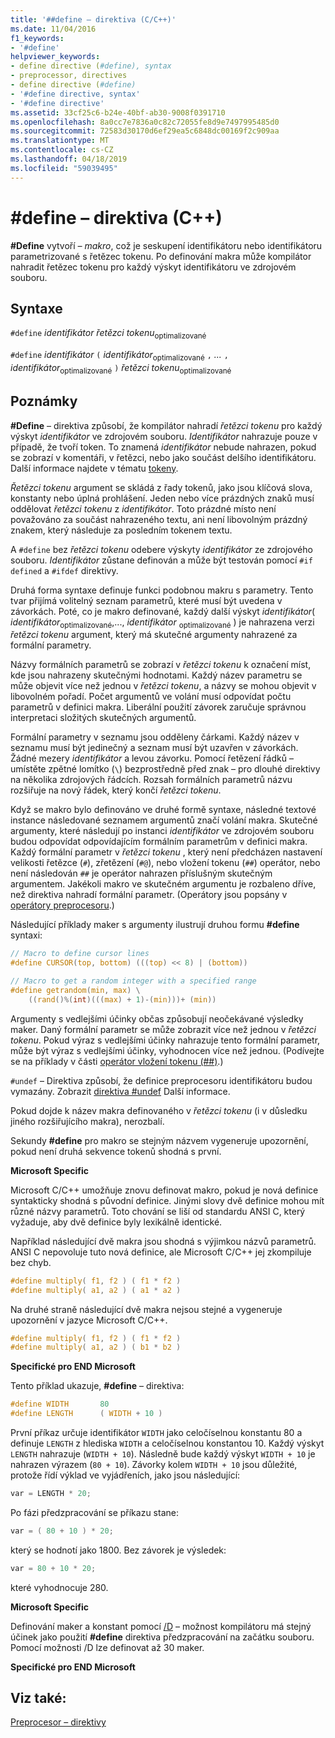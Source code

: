 ```yaml
---
title: '##define – direktiva (C/C++)'
ms.date: 11/04/2016
f1_keywords:
- '#define'
helpviewer_keywords:
- define directive (#define), syntax
- preprocessor, directives
- define directive (#define)
- '#define directive, syntax'
- '#define directive'
ms.assetid: 33cf25c6-b24e-40bf-ab30-9008f0391710
ms.openlocfilehash: 8a0cc7e7836a0c82c72055fe8d9e7497995485d0
ms.sourcegitcommit: 72583d30170d6ef29ea5c6848dc00169f2c909aa
ms.translationtype: MT
ms.contentlocale: cs-CZ
ms.lasthandoff: 04/18/2019
ms.locfileid: "59039495"
---
```

# <a name="define-directive-cc"></a>#define – direktiva (C++)

**#Define** vytvoří *– makro*, což je seskupení identifikátoru nebo identifikátoru parametrizované s řetězec tokenu. Po definování makra může kompilátor nahradit řetězec tokenu pro každý výskyt identifikátoru ve zdrojovém souboru.

## <a name="syntax"></a>Syntaxe

`#define` *identifikátor* *řetězci tokenu*<sub>optimalizované</sub>

`#define` *identifikátor* `(` *identifikátor*<sub>optimalizované</sub> `,` *...*  `,` *identifikátor*<sub>optimalizované</sub> `)` *řetězci tokenu*<sub>optimalizované</sub>

## <a name="remarks"></a>Poznámky

**#Define** – direktiva způsobí, že kompilátor nahradí *řetězci tokenu* pro každý výskyt *identifikátor* ve zdrojovém souboru. *Identifikátor* nahrazuje pouze v případě, že tvoří token. To znamená *identifikátor* nebude nahrazen, pokud se zobrazí v komentáři, v řetězci, nebo jako součást delšího identifikátoru. Další informace najdete v tématu [tokeny](../cpp/tokens-cpp.md).

*Řetězci tokenu* argument se skládá z řady tokenů, jako jsou klíčová slova, konstanty nebo úplná prohlášení. Jeden nebo více prázdných znaků musí oddělovat *řetězci tokenu* z *identifikátor*. Toto prázdné místo není považováno za součást nahrazeného textu, ani není libovolným prázdný znakem, který následuje za posledním tokenem textu.

A `#define` bez *řetězci tokenu* odebere výskyty *identifikátor* ze zdrojového souboru. *Identifikátor* zůstane definován a může být testován pomocí `#if defined` a `#ifdef` direktivy.

Druhá forma syntaxe definuje funkci podobnou makru s parametry. Tento tvar přijímá volitelný seznam parametrů, které musí být uvedena v závorkách. Poté, co je makro definované, každý další výskyt *identifikátor*( *identifikátor*<sub>optimalizované</sub>,..., *identifikátor* <sub>optimalizované</sub> ) je nahrazena verzi *řetězci tokenu* argument, který má skutečné argumenty nahrazené za formální parametry.

Názvy formálních parametrů se zobrazí v *řetězci tokenu* k označení míst, kde jsou nahrazeny skutečnými hodnotami. Každý název parametru se může objevit více než jednou v *řetězci tokenu*, a názvy se mohou objevit v libovolném pořadí. Počet argumentů ve volání musí odpovídat počtu parametrů v definici makra. Liberální použití závorek zaručuje správnou interpretaci složitých skutečných argumentů.

Formální parametry v seznamu jsou odděleny čárkami. Každý název v seznamu musí být jedinečný a seznam musí být uzavřen v závorkách. Žádné mezery *identifikátor* a levou závorku. Pomocí řetězení řádků – umístěte zpětné lomítko (`\`) bezprostředně před znak – pro dlouhé direktivy na několika zdrojových řádcích. Rozsah formálních parametrů názvu rozšiřuje na nový řádek, který končí *řetězci tokenu*.

Když se makro bylo definováno ve druhé formě syntaxe, následné textové instance následované seznamem argumentů značí volání makra. Skutečné argumenty, které následují po instanci *identifikátor* ve zdrojovém souboru budou odpovídat odpovídajícím formálním parametrům v definici makra. Každý formální parametr v *řetězci tokenu* , který není předcházen nastavení velikosti řetězce (`#`), zřetězení (`#@`), nebo vložení tokenu (`##`) operátor, nebo není následován `##` je operátor nahrazen příslušným skutečným argumentem. Jakékoli makro ve skutečném argumentu je rozbaleno dříve, než direktiva nahradí formální parametr. (Operátory jsou popsány v [operátory preprocesoru](../preprocessor/preprocessor-operators.md).)

Následující příklady maker s argumenty ilustrují druhou formu **#define** syntaxi:

```C
// Macro to define cursor lines
#define CURSOR(top, bottom) (((top) << 8) | (bottom))

// Macro to get a random integer with a specified range
#define getrandom(min, max) \
    ((rand()%(int)(((max) + 1)-(min)))+ (min))
```

Argumenty s vedlejšími účinky občas způsobují neočekávané výsledky maker. Daný formální parametr se může zobrazit více než jednou v *řetězci tokenu*. Pokud výraz s vedlejšími účinky nahrazuje tento formální parametr, může být výraz s vedlejšími účinky, vyhodnocen více než jednou. (Podívejte se na příklady v části [operátor vložení tokenu (##)](../preprocessor/token-pasting-operator-hash-hash.md).)

`#undef` – Direktiva způsobí, že definice preprocesoru identifikátoru budou vymazány. Zobrazit [direktiva #undef](../preprocessor/hash-undef-directive-c-cpp.md) Další informace.

Pokud dojde k název makra definovaného v *řetězci tokenu* (i v důsledku jiného rozšiřujícího makra), nerozbalí.

Sekundy **#define** pro makro se stejným názvem vygeneruje upozornění, pokud není druhá sekvence tokenů shodná s první.

**Microsoft Specific**

Microsoft C/C++ umožňuje znovu definovat makro, pokud je nová definice syntakticky shodná s původní definice. Jinými slovy dvě definice mohou mít různé názvy parametrů. Toto chování se liší od standardu ANSI C, který vyžaduje, aby dvě definice byly lexikálně identické.

Například následující dvě makra jsou shodná s výjimkou názvů parametrů. ANSI C nepovoluje tuto nová definice, ale Microsoft C/C++ jej zkompiluje bez chyb.

```C
#define multiply( f1, f2 ) ( f1 * f2 )
#define multiply( a1, a2 ) ( a1 * a2 )
```

Na druhé straně následující dvě makra nejsou stejné a vygeneruje upozornění v jazyce Microsoft C/C++.

```C
#define multiply( f1, f2 ) ( f1 * f2 )
#define multiply( a1, a2 ) ( b1 * b2 )
```

**Specifické pro END Microsoft**

Tento příklad ukazuje, **#define** – direktiva:

```C
#define WIDTH       80
#define LENGTH      ( WIDTH + 10 )
```

První příkaz určuje identifikátor `WIDTH` jako celočíselnou konstantu 80 a definuje `LENGTH` z hlediska `WIDTH` a celočíselnou konstantou 10. Každý výskyt `LENGTH` nahrazuje (`WIDTH + 10`). Následně bude každý výskyt `WIDTH + 10` je nahrazen výrazem (`80 + 10`). Závorky kolem `WIDTH + 10` jsou důležité, protože řídí výklad ve vyjádřeních, jako jsou následující:

```C
var = LENGTH * 20;
```

Po fázi předzpracování se příkazu stane:

```C
var = ( 80 + 10 ) * 20;
```

který se hodnotí jako 1800. Bez závorek je výsledek:

```C
var = 80 + 10 * 20;
```

které vyhodnocuje 280.

**Microsoft Specific**

Definování maker a konstant pomocí [/D](../build/reference/d-preprocessor-definitions.md) – možnost kompilátoru má stejný účinek jako použití **#define** direktiva předzpracování na začátku souboru. Pomocí možnosti /D lze definovat až 30 maker.

**Specifické pro END Microsoft**

## <a name="see-also"></a>Viz také:

[Preprocesor – direktivy](../preprocessor/preprocessor-directives.md)